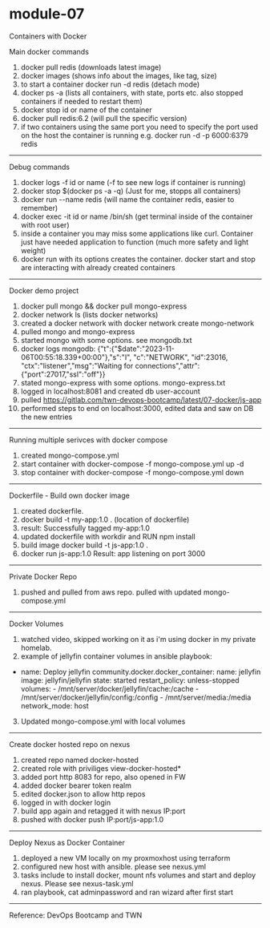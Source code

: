 # module-07
Containers with Docker


Main docker commands
1. docker pull redis (downloads latest image)
2. docker images (shows info about the images, like tag, size)
3. to start a container docker run -d redis (detach mode)
4. docker ps -a (lists all containers, with state, ports etc. also stopped containers if needed to restart them)
5. docker stop id or name of the container
6. docker pull redis:6.2 (will pull the specific version)
7. if two containers using the same port you need to specify the port used on the host the container is running e.g. docker run -d -p 6000:6379 redis

-----------------------------------------------------

Debug commands
1. docker logs -f id or name (-f to see new logs if container is running)
2. docker stop $(docker ps -a -q) (Just for me, stopps all containers)
3. docker run --name redis (will name the container redis, easier to remember)
4. docker exec -it id or name /bin/sh (get terminal inside of the container with root user)
5. inside a container you may miss some applications like curl. Container just have needed application to function (much more safety and light weight)
6. docker run with its options creates the container. docker start and stop are interacting with already created containers

--------------------------------------------------

Docker demo project
1. docker pull mongo && docker pull mongo-express
2. docker network ls (lists docker networks)
3. created a docker network with docker network create mongo-network
4. pulled mongo and mongo-express
5. started mongo with some options. see mongodb.txt
6. docker logs mongodb: {"t":{"$date":"2023-11-06T00:55:18.339+00:00"},"s":"I",  "c":"NETWORK",  "id":23016,   "ctx":"listener","msg":"Waiting for connections","attr":{"port":27017,"ssl":"off"}}
7. stated mongo-express with some options. mongo-express.txt
8. logged in localhost:8081 and created db user-account
9. pulled https://gitlab.com/twn-devops-bootcamp/latest/07-docker/js-app
10. performed steps to end on localhost:3000, edited data and saw on DB the new entries


--------------------------------------------------

Running multiple serivces with docker compose
1. created mongo-compose.yml
2. start container with docker-compose -f mongo-compose.yml up -d
3. stop container with docker-compose -f mongo-compose.yml down

--------------------------------------------------

Dockerfile - Build own docker image
1. created dockerfile.
2. docker build -t my-app:1.0 . (location of dockerfile)
3. result: Successfully tagged my-app:1.0
4. updated dockerfile with workdir and RUN npm install
5. build image docker build -t js-app:1.0 .
6. docker run js-app:1.0 Result: app listening on port 3000

--------------------------------------------------

Private Docker Repo
1. pushed and pulled from aws repo. pulled with updated mongo-compose.yml

--------------------------------------------------

Docker Volumes
1. watched video, skipped working on it as i'm using docker in my private homelab.
2. example of jellyfin container volumes in ansible playbook:
  - name: Deploy jellyfin
    community.docker.docker_container:
      name: jellyfin
      image: jellyfin/jellyfin
      state: started
      restart_policy: unless-stopped
      volumes:
        - /mnt/server/docker/jellyfin/cache:/cache
        - /mnt/server/docker/jellyfin/config:/config
        - /mnt/server/media:/media
      network_mode: host
3. Updated mongo-compose.yml with local volumes


--------------------------------------------------

Create docker hosted repo on nexus
1. created repo named docker-hosted
2. created role with priviliges view-docker-hosted*
3. added port http 8083 for repo, also opened in FW
4. added docker bearer token realm
5. edited docker.json to allow http repos
6. logged in with docker login
7. build app again and retagged it with nexus IP:port
8. pushed with docker push IP:port/js-app:1.0


--------------------------------------------------

Deploy Nexus as Docker Container
1. deployed a new VM locally on my proxmoxhost using terraform
2. configured new host with ansible. please see nexus.yml
3. tasks include to install docker, mount nfs volumes and start and deploy nexus. Please see nexus-task.yml
4. ran playbook, cat adminpassword and ran wizard after first start


--------------------------------------------------

Reference: DevOps Bootcamp and TWN